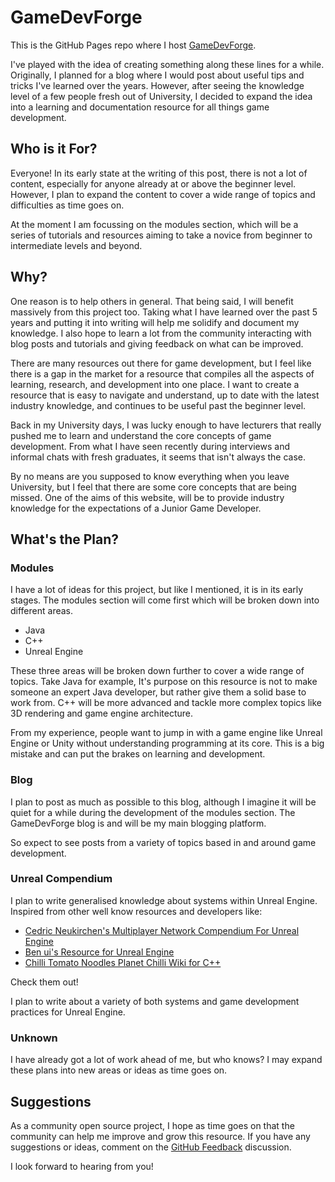 # GameDevForge

This is the GitHub Pages repo where I host [GameDevForge](https://gamedevforge.net/).

I've played with the idea of creating something along these lines for a while. Originally, I planned for a blog where I would post about useful tips
and tricks I've learned over the years. However, after seeing the knowledge level of a few people fresh out of University, I decided to expand the
idea into a learning and documentation resource for all things game development. 

## Who is it For?

Everyone! In its early state at the writing of this post, there is not a lot of content, especially for anyone already at or above the beginner level.
However, I plan to expand the content to cover a wide range of topics and difficulties as time goes on.

At the moment I am focussing on the modules section, which will be a series of tutorials and resources aiming to take a novice from beginner to
intermediate levels and beyond.

## Why?

One reason is to help others in general. That being said, I will benefit massively from this project too. Taking what I have
learned over the past 5 years and putting it into writing will help me solidify and document my knowledge. I also hope to learn a lot from the community
interacting with blog posts and tutorials and giving feedback on what can be improved.

There are many resources out there for game development, but I feel like there is a gap in the market for a resource that compiles all the aspects of learning,
research, and development into one place. I want to create a resource that is easy to navigate and understand, up to date with the latest industry knowledge, and
continues to be useful past the beginner level.

Back in my University days, I was lucky enough to have lecturers that really pushed me to learn and understand the core concepts of game development.
From what I have seen recently during interviews and informal chats with fresh graduates, it seems that isn't always the case.

By no means are you supposed to know everything when you leave University, but I feel that there are some core concepts that are being missed. One of the
aims of this website, will be to provide industry knowledge for the expectations of a Junior Game Developer.

## What's the Plan?

### Modules

I have a lot of ideas for this project, but like I mentioned, it is in its early stages.
The modules section will come first which will be broken down into different areas.

- Java
- C++
- Unreal Engine

These three areas will be broken down further to cover a wide range of topics. Take Java for example, It's purpose on this resource is not to make someone an
expert Java developer, but rather give them a solid base to work from. C++ will be more advanced and tackle more complex topics like 3D rendering and game engine architecture.

From my experience, people want to jump in with a game engine like Unreal Engine or Unity without understanding programming at its core.
This is a big mistake and can put the brakes on learning and development.

### Blog

I plan to post as much as possible to this blog, although I imagine it will be quiet for a while during the development of the modules section. The GameDevForge blog is and will
be my main blogging platform.

So expect to see posts from a variety of topics based in and around game development.

### Unreal Compendium

I plan to write generalised knowledge about systems within Unreal Engine. Inspired from other well know resources and developers like:

- [Cedric Neukirchen's Multiplayer Network Compendium For Unreal Engine](https://cedric-neukirchen.net/docs/category/multiplayer-network-compendium)
- [Ben ui's Resource for Unreal Engine](https://benui.ca/)
- [Chilli Tomato Noodles Planet Chilli Wiki for C++](https://wiki.planetchili.net/index.php/Chili_Framework)

Check them out!

I plan to write about a variety of both systems and game development practices for Unreal Engine.

### Unknown

I have already got a lot of work ahead of me, but who knows? I may expand these plans into new areas or ideas as time goes on.

## Suggestions

As a community open source project, I hope as time goes on that the community can help me improve and grow this resource.
If you have any suggestions or ideas, comment on the [GitHub Feedback](https://github.com/Lewisscrivens/gamedevforge.github.io/discussions/1) discussion.

I look forward to hearing from you!